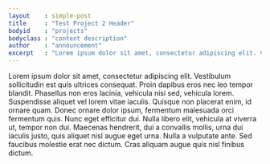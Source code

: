```yaml
---
layout    : simple-post
title     : "Test Project 2 Header"
bodyid    : "projects"
bodyclass : "content description"
author    : "announcement"
excerpt   : "Lorem ipsum dolor sit amet, consectetur adipiscing elit. Vestibulum sollicitudin est quis ultrices consequat. Proin dapibus eros nec leo tempor blandit. Phasellus non eros lacinia, vehicula nisi sed, vehicula lorem. Suspendisse aliquet vel lorem vitae iaculis. Quisque non placerat enim, id ornare quam. Donec ornare dolor ipsum, fermentum malesuada orci fermentum quis."
---
```


Lorem ipsum dolor sit amet, consectetur adipiscing elit. Vestibulum sollicitudin est quis ultrices consequat. Proin dapibus eros nec leo tempor blandit. Phasellus non eros lacinia, vehicula nisi sed, vehicula lorem. Suspendisse aliquet vel lorem vitae iaculis. Quisque non placerat enim, id ornare quam. Donec ornare dolor ipsum, fermentum malesuada orci fermentum quis. Nunc eget efficitur dui. Nulla libero elit, vehicula at viverra ut, tempor non dui. Maecenas hendrerit, dui a convallis mollis, urna dui iaculis justo, quis aliquet nisl augue eget urna. Nulla a vulputate ante. Sed faucibus molestie erat nec dictum. Cras aliquam augue quis nisl finibus dictum.